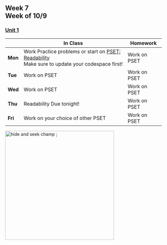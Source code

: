 ## Week 7 <br>Week of 10/9

### [Unit 1](/apcsp/curriculum/1)

  |       |In Class               |Homework   |
  |-------|---------              |---------  |
  |**Mon**|Work Practice problems or start on [PSET: Readability](https://cs50.harvard.edu/ap/2024/curriculum/x/psets/2/readability/)<br>Make sure to update your codespace first! |Work on PSET |
  |**Tue**|Work on PSET |Work on PSET |
  |**Wed**|Work on PSET |Work on PSET |
  |**Thu**|Readability Due tonight! |Work on PSET |
  |**Fri**|Work on your choice of other PSET |Work on PSET |


<img src="https://ih0.redbubble.net/image.453247676.2842/flat,800x800,070,f.u3.jpg" alt="hide and seek champ ;" height="350">

<meta http-equiv="refresh" content="300"/>